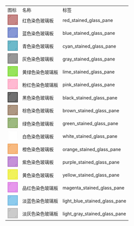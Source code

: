 <table>
	<tablebody>
		<tr>
			<td>图标</td>
			<td>名称</td>
			<td>标签</td>
		</tr>
		<tr>
			<td><img src="mc_icon/decorations/stained_glass_pane/red_stained_glass_pane.png"></td>
			<td>红色染色玻璃板</td>
			<td>red_stained_glass_pane</td>
		</tr>
		<tr>
			<td><img src="mc_icon/decorations/stained_glass_pane/blue_stained_glass_pane.png"></td>
			<td>蓝色染色玻璃板</td>
			<td>blue_stained_glass_pane</td>
		</tr>
		<tr>
			<td><img src="mc_icon/decorations/stained_glass_pane/cyan_stained_glass_pane.png"></td>
			<td>青色染色玻璃板</td>
			<td>cyan_stained_glass_pane</td>
		</tr>
		<tr>
			<td><img src="mc_icon/decorations/stained_glass_pane/gray_stained_glass_pane.png"></td>
			<td>灰色染色玻璃板</td>
			<td>gray_stained_glass_pane</td>
		</tr>
		<tr>
			<td><img src="mc_icon/decorations/stained_glass_pane/lime_stained_glass_pane.png"></td>
			<td>黄绿色染色玻璃板</td>
			<td>lime_stained_glass_pane</td>
		</tr>
		<tr>
			<td><img src="mc_icon/decorations/stained_glass_pane/pink_stained_glass_pane.png"></td>
			<td>粉红色染色玻璃板</td>
			<td>pink_stained_glass_pane</td>
		</tr>
		<tr>
			<td><img src="mc_icon/decorations/stained_glass_pane/black_stained_glass_pane.png"></td>
			<td>黑色染色玻璃板</td>
			<td>black_stained_glass_pane</td>
		</tr>
		<tr>
			<td><img src="mc_icon/decorations/stained_glass_pane/brown_stained_glass_pane.png"></td>
			<td>棕色染色玻璃板</td>
			<td>brown_stained_glass_pane</td>
		</tr>
		<tr>
			<td><img src="mc_icon/decorations/stained_glass_pane/green_stained_glass_pane.png"></td>
			<td>绿色染色玻璃板</td>
			<td>green_stained_glass_pane</td>
		</tr>
		<tr>
			<td><img src="mc_icon/decorations/stained_glass_pane/white_stained_glass_pane.png"></td>
			<td>白色染色玻璃板</td>
			<td>white_stained_glass_pane</td>
		</tr>
		<tr>
			<td><img src="mc_icon/decorations/stained_glass_pane/orange_stained_glass_pane.png"></td>
			<td>橙色染色玻璃板</td>
			<td>orange_stained_glass_pane</td>
		</tr>
		<tr>
			<td><img src="mc_icon/decorations/stained_glass_pane/purple_stained_glass_pane.png"></td>
			<td>紫色染色玻璃板</td>
			<td>purple_stained_glass_pane</td>
		</tr>
		<tr>
			<td><img src="mc_icon/decorations/stained_glass_pane/yellow_stained_glass_pane.png"></td>
			<td>黄色染色玻璃板</td>
			<td>yellow_stained_glass_pane</td>
		</tr>
		<tr>
			<td><img src="mc_icon/decorations/stained_glass_pane/magenta_stained_glass_pane.png"></td>
			<td>品红色染色玻璃板</td>
			<td>magenta_stained_glass_pane</td>
		</tr>
		<tr>
			<td><img src="mc_icon/decorations/stained_glass_pane/light_blue_stained_glass_pane.png"></td>
			<td>淡蓝色染色玻璃板</td>
			<td>light_blue_stained_glass_pane</td>
		</tr>
		<tr>
			<td><img src="mc_icon/decorations/stained_glass_pane/light_gray_stained_glass_pane.png"></td>
			<td>淡灰色染色玻璃板</td>
			<td>light_gray_stained_glass_pane</td>
		</tr>
	</tablebody>
</table>